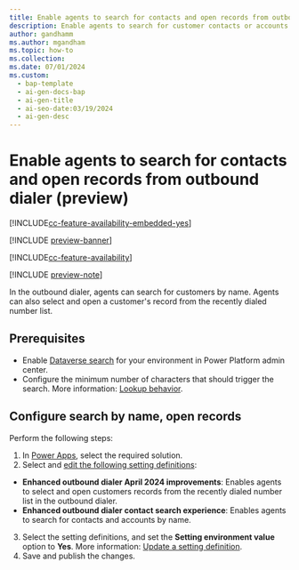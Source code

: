 ```yaml
---
title: Enable agents to search for contacts and open records from outbound dialer (preview)
description: Enable agents to search for customer contacts or accounts by name, open records from Recents tab in the outbound dialer. 
author: gandhamm
ms.author: mgandham
ms.topic: how-to
ms.collection: 
ms.date: 07/01/2024
ms.custom:
  - bap-template
  - ai-gen-docs-bap
  - ai-gen-title
  - ai-seo-date:03/19/2024
  - ai-gen-desc
---
```


# Enable agents to search for contacts and open records from outbound dialer (preview)

[!INCLUDE[cc-feature-availability-embedded-yes](../../includes/cc-feature-availability-embedded-yes.md)]

[!INCLUDE [preview-banner](~/../shared-content/shared/preview-includes/preview-banner.md)]

[!INCLUDE[cc-feature-availability](../../includes/cc-feature-availability.md)]


[!INCLUDE [preview-note](~/../shared-content/shared/preview-includes/preview-note.md)]

In the outbound dialer, agents can search for customers by name. Agents can also select and open a customer's record from the recently dialed number list.

## Prerequisites

-  Enable [Dataverse search](/power-platform/admin/configure-relevance-search-organization) for your environment in Power Platform admin center. 
- Configure the minimum number of characters that should trigger the search. More information: [Lookup behavior](/power-platform/admin/settings-behavior#settings).

## Configure search by name, open records

Perform the following steps:

1. In [Power Apps](https://make.powerapps.com/), select the required solution.
1.  Select and [edit the following setting definitions](/power-apps/maker/data-platform/create-edit-configure-settings#updating-a-setting-definition):
   - **Enhanced outbound dialer April 2024 improvements**: Enables agents to select and open customers records from the recently dialed number list in the outbound dialer.
   - **Enhanced outbound dialer contact search experience**: Enables agents to search for contacts and accounts by name.
3. Select the setting definitions, and set the **Setting environment value** option to **Yes**. More information: [Update a setting definition](/power-apps/maker/data-platform/create-edit-configure-settings#updating-a-setting-definition).
4. Save and publish the changes.


